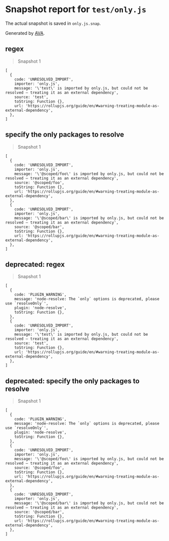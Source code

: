 # Snapshot report for `test/only.js`

The actual snapshot is saved in `only.js.snap`.

Generated by [AVA](https://ava.li).

## regex

> Snapshot 1

    [
      {
        code: 'UNRESOLVED_IMPORT',
        importer: 'only.js',
        message: '\'test\' is imported by only.js, but could not be resolved – treating it as an external dependency',
        source: 'test',
        toString: Function {},
        url: 'https://rollupjs.org/guide/en/#warning-treating-module-as-external-dependency',
      },
    ]

## specify the only packages to resolve

> Snapshot 1

    [
      {
        code: 'UNRESOLVED_IMPORT',
        importer: 'only.js',
        message: '\'@scoped/foo\' is imported by only.js, but could not be resolved – treating it as an external dependency',
        source: '@scoped/foo',
        toString: Function {},
        url: 'https://rollupjs.org/guide/en/#warning-treating-module-as-external-dependency',
      },
      {
        code: 'UNRESOLVED_IMPORT',
        importer: 'only.js',
        message: '\'@scoped/bar\' is imported by only.js, but could not be resolved – treating it as an external dependency',
        source: '@scoped/bar',
        toString: Function {},
        url: 'https://rollupjs.org/guide/en/#warning-treating-module-as-external-dependency',
      },
    ]

## deprecated: regex

> Snapshot 1

    [
      {
        code: 'PLUGIN_WARNING',
        message: 'node-resolve: The `only` options is deprecated, please use `resolveOnly`',
        plugin: 'node-resolve',
        toString: Function {},
      },
      {
        code: 'UNRESOLVED_IMPORT',
        importer: 'only.js',
        message: '\'test\' is imported by only.js, but could not be resolved – treating it as an external dependency',
        source: 'test',
        toString: Function {},
        url: 'https://rollupjs.org/guide/en/#warning-treating-module-as-external-dependency',
      },
    ]

## deprecated: specify the only packages to resolve

> Snapshot 1

    [
      {
        code: 'PLUGIN_WARNING',
        message: 'node-resolve: The `only` options is deprecated, please use `resolveOnly`',
        plugin: 'node-resolve',
        toString: Function {},
      },
      {
        code: 'UNRESOLVED_IMPORT',
        importer: 'only.js',
        message: '\'@scoped/foo\' is imported by only.js, but could not be resolved – treating it as an external dependency',
        source: '@scoped/foo',
        toString: Function {},
        url: 'https://rollupjs.org/guide/en/#warning-treating-module-as-external-dependency',
      },
      {
        code: 'UNRESOLVED_IMPORT',
        importer: 'only.js',
        message: '\'@scoped/bar\' is imported by only.js, but could not be resolved – treating it as an external dependency',
        source: '@scoped/bar',
        toString: Function {},
        url: 'https://rollupjs.org/guide/en/#warning-treating-module-as-external-dependency',
      },
    ]
